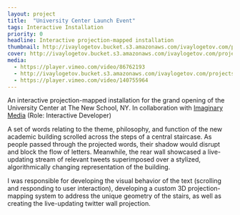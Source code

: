 ```yaml
---
layout: project
title:  "University Center Launch Event"
tags: Interactive Installation
priority: 0
headline: Interactive projection-mapped installation
thumbnail: http://ivaylogetov.bucket.s3.amazonaws.com/ivaylogetov.com/projects/newschool/steps.jpg
cover: http://ivaylogetov.bucket.s3.amazonaws.com/ivaylogetov.com/projects/newschool/01.png
media:
  - https://player.vimeo.com/video/86762193
  - http://ivaylogetov.bucket.s3.amazonaws.com/ivaylogetov.com/projects/newschool/02.png,http://ivaylogetov.bucket.s3.amazonaws.com/ivaylogetov.com/projects/newschool/03.png
  - https://player.vimeo.com/video/140755964
---
```

An interactive projection-mapped installation for the grand opening of the University Center at The New School, NY. In collaboration with [Imaginary Media](http://www.imaginary.media/) (Role: Interactive Developer)

A set of words relating to the theme, philosophy, and function of the new academic building scrolled across the steps of a central staircase. As people passed through the projected words, their shadow would disrupt and block the flow of letters. Meanwhile, the rear wall showcased a live-updating stream of relevant tweets superimposed over a stylized, algorithmically changing representation of the building.

I was responsible for developing the visual behavior of the text (scrolling and responding to user interaction), developing a custom 3D projection-mapping system to address the unique geometry of the stairs, as well as creating the live-updating twitter wall projection.
